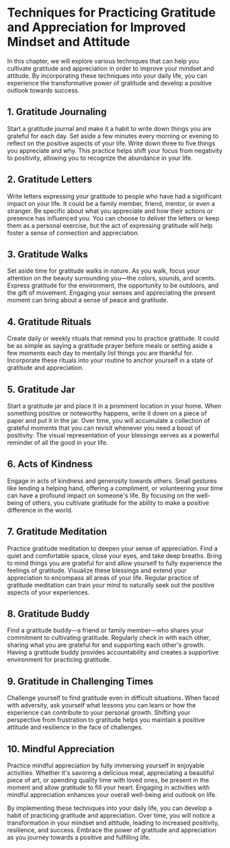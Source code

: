# Techniques for Practicing Gratitude and Appreciation for Improved Mindset and Attitude

In this chapter, we will explore various techniques that can help you cultivate gratitude and appreciation in order to improve your mindset and attitude. By incorporating these techniques into your daily life, you can experience the transformative power of gratitude and develop a positive outlook towards success.

## 1\. Gratitude Journaling

Start a gratitude journal and make it a habit to write down things you are grateful for each day. Set aside a few minutes every morning or evening to reflect on the positive aspects of your life. Write down three to five things you appreciate and why. This practice helps shift your focus from negativity to positivity, allowing you to recognize the abundance in your life.

## 2\. Gratitude Letters

Write letters expressing your gratitude to people who have had a significant impact on your life. It could be a family member, friend, mentor, or even a stranger. Be specific about what you appreciate and how their actions or presence has influenced you. You can choose to deliver the letters or keep them as a personal exercise, but the act of expressing gratitude will help foster a sense of connection and appreciation.

## 3\. Gratitude Walks

Set aside time for gratitude walks in nature. As you walk, focus your attention on the beauty surrounding you—the colors, sounds, and scents. Express gratitude for the environment, the opportunity to be outdoors, and the gift of movement. Engaging your senses and appreciating the present moment can bring about a sense of peace and gratitude.

## 4\. Gratitude Rituals

Create daily or weekly rituals that remind you to practice gratitude. It could be as simple as saying a gratitude prayer before meals or setting aside a few moments each day to mentally list things you are thankful for. Incorporate these rituals into your routine to anchor yourself in a state of gratitude and appreciation.

## 5\. Gratitude Jar

Start a gratitude jar and place it in a prominent location in your home. When something positive or noteworthy happens, write it down on a piece of paper and put it in the jar. Over time, you will accumulate a collection of grateful moments that you can revisit whenever you need a boost of positivity. The visual representation of your blessings serves as a powerful reminder of all the good in your life.

## 6\. Acts of Kindness

Engage in acts of kindness and generosity towards others. Small gestures like lending a helping hand, offering a compliment, or volunteering your time can have a profound impact on someone's life. By focusing on the well-being of others, you cultivate gratitude for the ability to make a positive difference in the world.

## 7\. Gratitude Meditation

Practice gratitude meditation to deepen your sense of appreciation. Find a quiet and comfortable space, close your eyes, and take deep breaths. Bring to mind things you are grateful for and allow yourself to fully experience the feelings of gratitude. Visualize these blessings and extend your appreciation to encompass all areas of your life. Regular practice of gratitude meditation can train your mind to naturally seek out the positive aspects of your experiences.

## 8\. Gratitude Buddy

Find a gratitude buddy—a friend or family member—who shares your commitment to cultivating gratitude. Regularly check in with each other, sharing what you are grateful for and supporting each other's growth. Having a gratitude buddy provides accountability and creates a supportive environment for practicing gratitude.

## 9\. Gratitude in Challenging Times

Challenge yourself to find gratitude even in difficult situations. When faced with adversity, ask yourself what lessons you can learn or how the experience can contribute to your personal growth. Shifting your perspective from frustration to gratitude helps you maintain a positive attitude and resilience in the face of challenges.

## 10\. Mindful Appreciation

Practice mindful appreciation by fully immersing yourself in enjoyable activities. Whether it's savoring a delicious meal, appreciating a beautiful piece of art, or spending quality time with loved ones, be present in the moment and allow gratitude to fill your heart. Engaging in activities with mindful appreciation enhances your overall well-being and outlook on life.

By implementing these techniques into your daily life, you can develop a habit of practicing gratitude and appreciation. Over time, you will notice a transformation in your mindset and attitude, leading to increased positivity, resilience, and success. Embrace the power of gratitude and appreciation as you journey towards a positive and fulfilling life.
